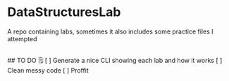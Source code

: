 # DataStructuresLab
A repo containing labs, sometimes it also includes some practice files I attempted

</br>
## TO DO 🗒
[ ] Generate a nice CLI showing each lab and how it works
[ ] Clean messy code
[ ] Proffit
